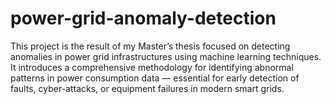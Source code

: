 # power-grid-anomaly-detection
This project is the result of my Master’s thesis focused on detecting anomalies in power grid infrastructures using machine learning techniques. It introduces a comprehensive methodology for identifying abnormal patterns in power consumption data — essential for early detection of faults, cyber-attacks, or equipment failures in modern smart grids.
